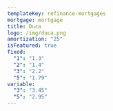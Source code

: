 ```yaml
---
templateKey: refinance-mortgages
mortgage: mortgage
title: Duca
logo: /img/duca.png
amortization: "25"
isFeatured: true
fixed:
  "1": "1.3"
  "2": "1.4"
  "3": "2.2"
  "5": "1.79"
variable:
  "3": "3.45"
  "5": "2.95"
---
```

